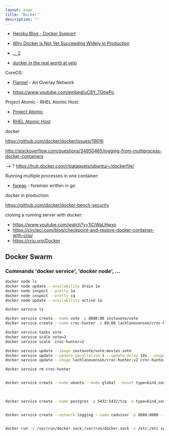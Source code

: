 ```yaml
---
layout: page
title: "Docker"
description: ""
---
```






* [Heroku Blog - Docker Support](http://blog.heroku.com/archives/2015/8/18/docker_updates_local_data_stores_and_more_languages)


* [Why Docker is Not Yet Succeeding Widely in Production](http://sirupsen.com/production-docker/)

* [... 2](https://dzone.com/articles/why-docker-is-not-yet-widely-successful-in-product)


* [docker in the real world at yelp](http://engineeringblog.yelp.com/2015/08/docker-in-the-real-world-at-yelp.html)




CoreOS:

* [Flannel](https://coreos.com/blog/introducing-rudder/) - An Overlay Network 

* <https://www.youtube.com/embed/uC8Y_TGtwPo>


Project Atomic - RHEL Atomic Host:


* [Project Atomic](http://www.projectatomic.io/docs/gettingstarted/)

* [RHEL Atomic Host](https://access.redhat.com/articles/rhel-atomic-getting-started)





docker
 
https://github.com/docker/docker/issues/19616

http://stackoverflow.com/questions/34950465/logging-from-multiprocess-docker-containers

--> ? https://hub.docker.com/r/pataquets/ubuntu/~/dockerfile/





Running multiple processes in one container:

* [forego](https://github.com/ddollar/forego) - foreman written in go



docker in production:


https://github.com/docker/docker-bench-security


cloning a running server with docker: 
  * https://www.youtube.com/watch?v=1lCiWaLHwxo
  * https://circleci.com/blog/checkpoint-and-restore-docker-container-with-criu/
  * https://criu.org/Docker


## Docker Swarm
### Commands 'docker service', 'docker node', ...


``` bash 
docker node ls
docker node update --availability drain 1a
docker node inspect --pretty 1a
docker node inspect --pretty cq
docker node update --availability active 1a
```


``` bash 
docker service ls

docker service create --name vote -p 8080:80 instavote/vote
docker service create --name croc-hunter -p 80:80 lachlanevenson/croc-hunter:v1

docker service tasks vote
docker service scale vote=2
docker service scale  croc-hunter=2

docker service update --image instavote/vote:movies vote
docker service update --update-parallelism 1 --update-delay 10s --image instavote/vote:indent vote
docker service update --image lachlanevenson/croc-hunter:v2 croc-hunter

docker service rm croc-hunter


docker service create --name ubuntu --mode global --mount type=bind,source=/data,target=/data  ubuntu  sleep 10000

 
 
docker service create --name postgres -p 5432:5432/tcp -m type=bind,source=/mnt/nfs/postgres,target=/var/lib/postgresql/data,writable=true postgres:9.5


docker service create --network logging --name cadvisor -p 8080:8080 --mount type=bind,source=/var/run/docker.sock,target=/var/run/docker.sock  --restart-delay 300s   google/cadvisor:latest


docker run -v /var/run/docker.sock:/var/run/docker.sock -v /etc:/etc spotify/docker-gc

```

